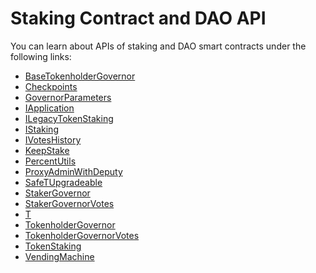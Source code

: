 # Staking Contract and DAO API

You can learn about APIs of staking and DAO smart contracts under the following
links:

* [BaseTokenholderGovernor](./generated-docs/governance/BaseTokenholderGovernor.md)
* [Checkpoints](./generated-docs/governance/Checkpoints.md)
* [GovernorParameters](./generated-docs/governance/GovernorParameters.md)
* [IApplication](./generated-docs/staking/IApplication.md)
* [ILegacyTokenStaking](./generated-docs/staking/ILegacyTokenStaking.md)
* [IStaking](./generated-docs/staking/IStaking.md)
* [IVotesHistory](./generated-docs/governance/IVotesHistory.md)
* [KeepStake](./generated-docs/staking/KeepStake.md)
* [PercentUtils](./generated-docs/utils/PercentUtils.md)
* [ProxyAdminWithDeputy](./generated-docs/governance/ProxyAdminWithDeputy.md)
* [SafeTUpgradeable](./generated-docs/utils/SafeTUpgradeable.md)
* [StakerGovernor](./generated-docs/governance/StakerGovernor.md)
* [StakerGovernorVotes](./generated-docs/governance/StakerGovernorVotes.md)
* [T](./generated-docs/token/T.md)
* [TokenholderGovernor](./generated-docs/governance/TokenholderGovernor.md)
* [TokenholderGovernorVotes](./generated-docs/governance/TokenholderGovernorVotes.md)
* [TokenStaking](./generated-docs/staking/TokenStaking.md)
* [VendingMachine](./generated-docs/vendingVendingMachine.md)
